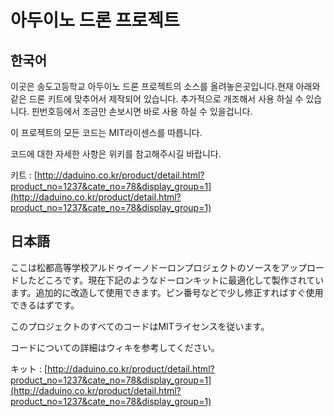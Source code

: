 # 아두이노 드론 프로젝트
## 한국어
이곳은 송도고등학교 아두이노 드론 프로젝트의 소스를 올려놓은곳입니다.현재 아래와 같은 드론 키트에 맞추어서 제작되어 있습니다.
추가적으로 개조해서 사용 하실 수 있습니다. 핀번호등에서 조금만 손보시면 바로 사용 하실 수 있을겁니다.

이 프로젝트의 모든 코드는 MIT라이센스를 따릅니다. 

코드에 대한 자세한 사항은 위키를 참고해주시길 바랍니다.

키트 : [http://daduino.co.kr/product/detail.html?product_no=1237&cate_no=78&display_group=1](http://daduino.co.kr/product/detail.html?product_no=1237&cate_no=78&display_group=1)

## 日本語
ここは松都高等学校アルドゥイーノドーロンプロジェクトのソースをアップロードしたどころです。現在下記のようなドーロンキットに最適化して製作されています。追加的に改造して使用できます。ピン番号などで少し修正すればすぐ使用できるはずです。

このプロジェクトのすべてのコードはMITライセンスを従います。

コードについての詳細はウィキを参考してください。

キット : [http://daduino.co.kr/product/detail.html?product_no=1237&cate_no=78&display_group=1](http://daduino.co.kr/product/detail.html?product_no=1237&cate_no=78&display_group=1)
